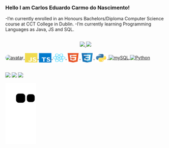 ### Hello I am Carlos Eduardo Carmo do Nascimento!

-I’m currently enrolled in an Honours Bachelors/Diploma Computer Science course at CCT College in Dublin.
-I’m currently learning Programming Languages as Java, JS and SQL.
##
<div align="center">
  <a href="https://github.com/Eduardo2804">
  <img height="150em" src="https://github-readme-stats.vercel.app/api?username=priflores&show_icons=true&theme=dracula&include_all_commits=true&count_private=true"/>
  <img height="150em" src="https://github-readme-stats.vercel.app/api/top-langs/?username=priflores&layout=compact&langs_count=7&theme=dracula"/>
</div>
  <div style="display: inline_block"><br>
    <img align= "center" alt= "avatar" height="150" style="border-radius:50px;" src="https://github.com/PriFlores/PriFlores/blob/main/test.jpg"/> 
  <img align="center" alt="Rafa-Js" height="30" width="40" src="https://raw.githubusercontent.com/devicons/devicon/master/icons/javascript/javascript-plain.svg">
  <img align="center" alt="Rafa-Ts" height="30" width="40" src="https://raw.githubusercontent.com/devicons/devicon/master/icons/typescript/typescript-plain.svg">
  <img align="center" alt="React" height="30" width="40" src="https://raw.githubusercontent.com/devicons/devicon/master/icons/react/react-original.svg">
  <img align="center" alt="HTML" height="30" width="40" src="https://raw.githubusercontent.com/devicons/devicon/master/icons/html5/html5-original.svg">
  <img align="center" alt="CSS" height="30" width="40" src="https://raw.githubusercontent.com/devicons/devicon/master/icons/css3/css3-original.svg">
  <img align="center" alt="Python" height="30" width="40" src="https://raw.githubusercontent.com/devicons/devicon/master/icons/python/python-original.svg">
  <img align= "center"alt="mySQL" height= "30" width= "40" src="https://cdn.jsdelivr.net/gh/devicons/devicon/icons/mysql/mysql-original.svg" />
  <img align= "center" alt= "Python" height= "30" width= "40"src="https://cdn.jsdelivr.net/gh/devicons/devicon/icons/java/java-original.svg" />
  
</div>
<br>
 <div> 
  
  <a href="https://www.instagram.com/priyflores/" target="_blank"><img src="https://img.shields.io/badge/-Instagram-%23E4405F?style=for-the-badge&logo=instagram&logoColor=white" target="_blank"></a>
  <a href= "mailto:pri_256@hotmail.com"><img src="https://img.shields.io/badge/Microsoft_Outlook-0078D4?style=for-the-badge&logo=microsoft-outlook&logoColor=white" target= "_blank"></a>
  <a href="https://www.linkedin.com/in/priscila-flores-45682bb6/" target="_blank"><img src="https://img.shields.io/badge/-LinkedIn-%230077B5?style=for-the-badge&logo=linkedin&logoColor=white" target="_blank"></a> 
   
  ![Snake gif](https://github.com/Eduardo2804/Eduardo2804/blob/main/github-contribution-grid-snake.svg)
  </div>

